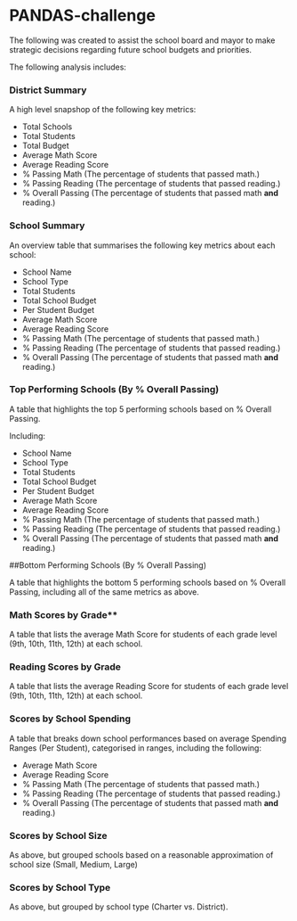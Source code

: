 # PANDAS-challenge

The following was created to assist the school board and mayor to make strategic decisions regarding future school budgets and priorities. 

The following analysis includes:

### District Summary 

A high level snapshop of the following key metrics:

  * Total Schools
  * Total Students
  * Total Budget
  * Average Math Score
  * Average Reading Score
  * % Passing Math (The percentage of students that passed math.)
  * % Passing Reading (The percentage of students that passed reading.)
  * % Overall Passing (The percentage of students that passed math **and** reading.)

### School Summary

An overview table that summarises the following key metrics about each school:

  * School Name
  * School Type
  * Total Students
  * Total School Budget
  * Per Student Budget
  * Average Math Score
  * Average Reading Score
  * % Passing Math (The percentage of students that passed math.)
  * % Passing Reading (The percentage of students that passed reading.)
  * % Overall Passing (The percentage of students that passed math **and** reading.)

### Top Performing Schools (By % Overall Passing)

A table that highlights the top 5 performing schools based on % Overall Passing.

 Including:
  * School Name
  * School Type
  * Total Students
  * Total School Budget
  * Per Student Budget
  * Average Math Score
  * Average Reading Score
  * % Passing Math (The percentage of students that passed math.)
  * % Passing Reading (The percentage of students that passed reading.)
  * % Overall Passing (The percentage of students that passed math **and** reading.)

##Bottom Performing Schools (By % Overall Passing)

A table that highlights the bottom 5 performing schools based on % Overall Passing, including all of the same metrics as above.

### Math Scores by Grade\*\*

A table that lists the average Math Score for students of each grade level (9th, 10th, 11th, 12th) at each school.

### Reading Scores by Grade

A table that lists the average Reading Score for students of each grade level (9th, 10th, 11th, 12th) at each school.

### Scores by School Spending

A table that breaks down school performances based on average Spending Ranges (Per Student), categorised in ranges, including the following:
  * Average Math Score
  * Average Reading Score
  * % Passing Math (The percentage of students that passed math.)
  * % Passing Reading (The percentage of students that passed reading.)
  * % Overall Passing (The percentage of students that passed math **and** reading.)

### Scores by School Size

As above, but grouped schools based on a reasonable approximation of school size (Small, Medium, Large)

### Scores by School Type

As above, but grouped by school type (Charter vs. District).

